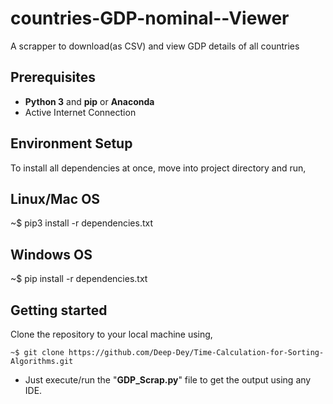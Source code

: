 # countries-GDP-nominal--Viewer
A scrapper to download(as CSV) and view GDP details of all countries

## Prerequisites

* **Python 3** and **pip** or **Anaconda**
* Active Internet Connection

## Environment Setup
To install all dependencies at once, move into project directory and run,
## Linux/Mac OS
~$ pip3 install -r dependencies.txt
## Windows OS
~$ pip install -r dependencies.txt

## Getting started

Clone the repository to your local machine using,
 
```
~$ git clone https://github.com/Deep-Dey/Time-Calculation-for-Sorting-Algorithms.git
```
* Just execute/run the "**GDP_Scrap.py**" file to get the output using any IDE.

